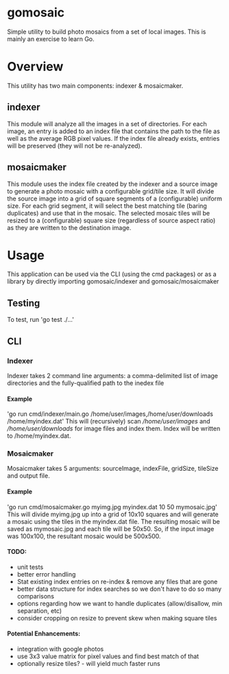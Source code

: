 gomosaic
=====
Simple utility to build photo mosaics from a set of local images. This is mainly an exercise to learn Go. 

# Overview
This utility has two main components: indexer & mosaicmaker.
## indexer
This module will analyze all the images in a set of directories. For each image, an entry is added to an index file that contains the path to the file as well as the average RGB pixel values.
If the index file already exists, entries will be preserved (they will not be re-analyzed).

## mosaicmaker
This module uses the index file created by the indexer and a source image to generate a photo mosaic with a configurable grid/tile size. It will divide the source image into a grid of square segments of a (configurable) uniform size. For each grid segment, it will select the best matching tile (baring duplicates) and use that in the mosaic. The selected mosaic tiles will be resized to a (configurable) square size (regardless of source aspect ratio) as they are written to the destination image. 

# Usage
This application can be used via the CLI (using the cmd packages) or as a library by directly importing gomosaic/indexer and gomosaic/mosaicmaker


## Testing
To test, run 
'go test ./...'


## CLI
### Indexer
Indexer takes 2 command line arguments: a comma-delimited list of image directories and the fully-qualified path to the inedex file
#### Example
'go run cmd/indexer/main.go /home/user/images,/home/user/downloads /home/myindex.dat'
This will (recursively) scan */home/user/images* and */home/user/downloads* for image files and index them. Index will be written to /home/myindex.dat.
 
### Mosaicmaker
Mosaicmaker takes 5 arguments: sourceImage, indexFile, gridSize, tileSize and output file.
#### Example
'go run cmd/mosaicmaker.go myimg.jpg myindex.dat 10 50 mymosaic.jpg'
This will divide myimg.jpg up into a grid of 10x10 squares and will generate a mosaic using the tiles in the myindex.dat file. The resulting mosaic will be saved as mymosaic.jpg and each tile will be 50x50. So, if the input image was 100x100, the resultant mosaic would be 500x500.

#### TODO:
* unit tests
* better error handling
* Stat existing index entries on re-index & remove any files that are gone
* better data structure for index searches so we don't have to do so many comparisons
* options regarding how we want to handle duplicates (allow/disallow, min separation, etc)
* consider cropping on resize to prevent skew when making square tiles


#### Potential Enhancements:
* integration with google photos
* use 3x3 value matrix for pixel values and find best match of that
* optionally resize tiles? - will yield much faster runs